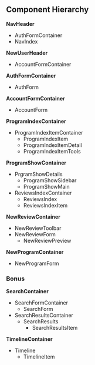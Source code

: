 ## Component Hierarchy

**NavHeader**
  - AuthFormContainer
  - NavIndex

**NewUserHeader**
  - AccountFormContainer

**AuthFormContainer**
  - AuthForm

**AccountFormContainer**
  - AccountForm

**ProgramIndexContainer**
  - ProgramIndexItemContainer
    - ProgramIndexItem
    - ProgramIndexItemDetail
    - ProgramIndexItemTools

**ProgramShowContainer**
  - PrgramShowDetails
    - ProgramShowSidebar
    - ProgramShowMain
  - ReviewsIndexContainer
    - ReviewsIndex
    - ReviewsIndexItem

**NewReviewContainer**
  - NewReviewToolbar
  - NewReviewForm
    - NewReviewPreview

**NewProgramContainer**
  - NewProgramForm

### Bonus

**SearchContainer**
  - SearchFormContainer
    - SearchForm
  - SearchResultsContainer
    - SearchResults
      - SearchResultsItem

**TimelineContainer**
  - Timeline
    - TimelineItem
